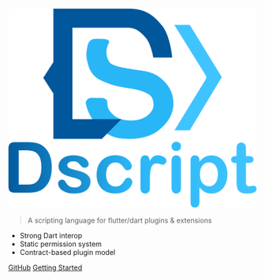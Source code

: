 
![logo](https://raw.githubusercontent.com/mcquenji/dscript/refs/heads/main/logo.svg ':size=20%')

> A scripting language for flutter/dart plugins & extensions

- Strong Dart interop
- Static permission system
- Contract-based plugin model

[<i class="fa-brands fa-github"></i> GitHub](https://github.com/mcquenji/dscript)
[Getting Started](/language-ref/introduction)
